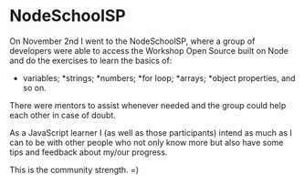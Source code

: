 # NodeSchoolSP

On November 2nd I went to the NodeSchoolSP, where a group of developers were able to access the Workshop Open Source built on Node and do the exercises to learn the basics of: 

* variables;
*strings; 
*numbers;
*for loop;
*arrays; 
*object properties, and so on. 

There were mentors to assist whenever needed and the group could help each other in case of doubt. 

As a JavaScript learner I (as well as those participants)  intend as much as I can to be with other people who not only know more but also have some tips and feedback about my/our progress. 

This is the community strength. =) 
